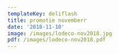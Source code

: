 ```yaml
---
templateKey: deliflash
title: promotie novemberr
date: '2018-11-10'
image: /images/lodeco-nov2018.jpg
pdf: /images/lodeco-nov2018.pdf
---
```


